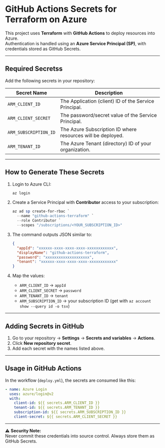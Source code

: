 # GitHub Actions Secrets for Terraform on Azure

This project uses **Terraform** with **GitHub Actions** to deploy resources into Azure.  
Authentication is handled using an **Azure Service Principal (SP)**, with credentials stored as GitHub Secrets.

---

## Required Secretss

Add the following secrets in your repository:

| Secret Name          | Description |
|-----------------------|-------------|
| `ARM_CLIENT_ID`       | The Application (client) ID of the Service Principal. |
| `ARM_CLIENT_SECRET`   | The password/secret value of the Service Principal. |
| `ARM_SUBSCRIPTION_ID` | The Azure Subscription ID where resources will be deployed. |
| `ARM_TENANT_ID`       | The Azure Tenant (directory) ID of your organization. |

---

## How to Generate These Secrets

1. Login to Azure CLI:

   ```powershell
   az login
   ```

2. Create a Service Principal with **Contributor** access to your subscription:

   ```powershell
   az ad sp create-for-rbac `
     --name "github-actions-terraform" `
     --role Contributor `
     --scopes "/subscriptions/<YOUR_SUBSCRIPTION_ID>"
   ```

3. The command outputs JSON similar to:

   ```json
   {
     "appId": "xxxxxx-xxxx-xxxx-xxxx-xxxxxxxxxxxx",
     "displayName": "github-actions-terraform",
     "password": "xxxxxxxxxxxxxxxxxxxx",
     "tenant": "xxxxxx-xxxx-xxxx-xxxx-xxxxxxxxxxxx"
   }
   ```

4. Map the values:
   - `ARM_CLIENT_ID` → `appId`
   - `ARM_CLIENT_SECRET` → `password`
   - `ARM_TENANT_ID` → `tenant`
   - `ARM_SUBSCRIPTION_ID` → your subscription ID (get with `az account show --query id -o tsv`)

---

## Adding Secrets in GitHub

1. Go to your repository → **Settings** → **Secrets and variables** → **Actions**.  
2. Click **New repository secret**.  
3. Add each secret with the names listed above.  

---

## Usage in GitHub Actions

In the workflow (`deploy.yml`), the secrets are consumed like this:

```yaml
- name: Azure Login
  uses: azure/login@v2
  with:
    client-id: ${{ secrets.ARM_CLIENT_ID }}
    tenant-id: ${{ secrets.ARM_TENANT_ID }}
    subscription-id: ${{ secrets.ARM_SUBSCRIPTION_ID }}
    client-secret: ${{ secrets.ARM_CLIENT_SECRET }}
```

---

⚠️ **Security Note:**  
Never commit these credentials into source control. Always store them as GitHub Secrets.

